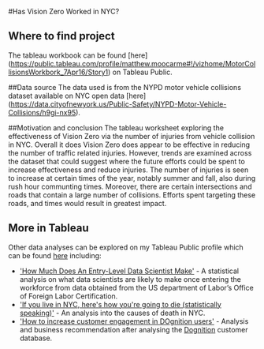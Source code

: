 #Has Vision Zero Worked in NYC?

## Where to find project
The tableau workbook can be found [here] (https://public.tableau.com/profile/matthew.moocarme#!/vizhome/MotorCollisionsWorkbork_7Apr16/Story1) on Tableau Public.

##Data source
The data used is from the NYPD motor vehicle collisions dataset available on NYC open data [here] (https://data.cityofnewyork.us/Public-Safety/NYPD-Motor-Vehicle-Collisions/h9gi-nx95).

##Motivation and conclusion
The tableau worksheet exploring the effectiveness of Vision Zero via the number of injuries from vehicle collision in NYC. Overall it does Vision Zero does appear to be effective in reducing the number of traffic related injuries. 
However, trends are examined across the dataset that could suggest where the future efforts could be spent to increase effectiveness and reduce injuries. The number of injuries is seen to increase at certain times of the year, notably summer and fall, also during rush hour communting times. Moreover, there are certain intersections and roads that contain a large number of collisions. Efforts spent targeting these roads, and times would result in greatest impact.


## More in Tableau
Other data analyses can be explored on my Tableau Public profile which can be found [here](https://public.tableau.com/profile/matthew.moocarme#!/) including:
- ['How Much Does An Entry-Level Data Scientist Make'](https://public.tableau.com/profile/matthew.moocarme#!/vizhome/HowMuchDoesADataScientistMake/Dashboard1) - A statistical analysis on what data scientists are likely to make once entering the workforce from data obtained from the US department of Labor’s Office of Foreign Labor Certification.
- ['If you live in NYC, here's how you're going to die (statistically speaking)'](https://public.tableau.com/profile/matthew.moocarme#!/vizhome/NYCdeaths/Summary) - An analysis into the causes of death in NYC.
- ['How to increase customer engagement in DOgnition users'](https://public.tableau.com/profile/matthew.moocarme#!/vizhome/dognition_finalProject/Story1) - Analysis and business recommendation after analysing the [Dognition](https://www.dognition.com/) customer database.
